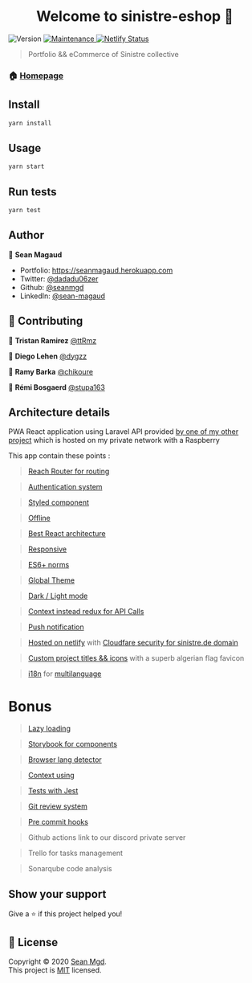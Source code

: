 <h1 align="center">Welcome to sinistre-eshop 👋</h1>
<p>
  <img alt="Version" src="https://img.shields.io/badge/version-1-blue.svg?cacheSeconds=2592000" />
  <a href="https://github.com/seanmgd/sinistre-eshop/graphs/commit-activity" target="_blank">
    <img alt="Maintenance" src="https://img.shields.io/badge/Maintained%3F-yes-green.svg" />
  </a>
  <a href="https://app.netlify.com/sites/sinistre/deploys"  target="_blank">
    <img alt="Netlify Status" src="https://api.netlify.com/api/v1/badges/dd407e5a-efa9-474c-b41c-1db2b18b66f9/deploy-status" />
  </a>
</p>

> Portfolio && eCommerce of Sinistre collective

### 🏠 [Homepage](https://sinistre.de)

## Install

```sh
yarn install
```

## Usage

```sh
yarn start
```

## Run tests

```sh
yarn test
```

## Author

👤 **Sean Magaud**


- Portfolio: https://seanmagaud.herokuapp.com
- Twitter: [@dadadu06zer](https://twitter.com/dadadu06zer)
- Github: [@seanmgd](https://github.com/seanmgd)
- LinkedIn: [@sean-magaud](https://linkedin.com/in/sean-magaud)

## 🤝 Contributing

👤 **Tristan Ramirez** [@ttRmz](https://github.com/ttRmz)

👤 **Diego Lehen** [@dygzz](https://github.com/Dygzz)

👤 **Ramy Barka** [@chikoure](https://github.com/chikoure)

👤 **Rémi Bosgaerd** [@stupa163](https://github.com/Stupa163)

## Architecture details


PWA React application using Laravel API provided [by one of my other project](https://github.com/seanmgd/ecommerceonlaravel) which is hosted on my private network with a Raspberry

This app contain these points :

> [Reach Router for routing](https://github.com/seanmgd/sinistre-eshop/blob/main/src/app/App.js)

> [Authentication system](https://github.com/seanmgd/sinistre-eshop/blob/main/src/server/auth/mutations.js)

> [Styled component](https://github.com/seanmgd/sinistre-eshop/tree/main/src/components/CardItem)

> [Offline](https://github.com/seanmgd/sinistre-eshop/pull/26/files)

> [Best React architecture](https://github.com/seanmgd/sinistre-eshop/tree/main/src)

> [Responsive](https://github.com/seanmgd/sinistre-eshop/blob/main/src/constants/devices.js)

> [ES6+ norms](https://github.com/seanmgd/sinistre-eshop/blob/main/src/services/artists/query.js)

> [Global Theme](https://github.com/seanmgd/sinistre-eshop/blob/main/src/services/artists/query.js)

> [Dark / Light mode](https://github.com/seanmgd/sinistre-eshop/blob/main/src/contexts/themeSwitcher.js)

> [Context instead redux for API Calls](https://github.com/seanmgd/sinistre-eshop/tree/main/src/services)

> [Push notification](https://github.com/seanmgd/sinistre-eshop/tree/main/src/services/firebase)

> [Hosted on netlify](https://sinistre.netlify.app/) with [Cloudfare security for sinistre.de domain](https://sinistre.de/)

> [Custom project titles && icons](https://github.com/seanmgd/sinistre-eshop/blob/main/public/manifest.json) with a superb algerian flag favicon

> [i18n](https://github.com/seanmgd/sinistre-eshop/blob/main/src/i18n.js) for [multilanguage](https://github.com/seanmgd/sinistre-eshop/tree/main/public/locales)

# Bonus

> [Lazy loading](https://github.com/seanmgd/sinistre-eshop/blob/main/src/app/App.js)

> [Storybook for components](https://github.com/seanmgd/sinistre-eshop/tree/main/src/components/CardItem)

> [Browser lang detector](https://github.com/seanmgd/sinistre-eshop/blob/main/src/i18n.js)

> [Context using](https://github.com/seanmgd/sinistre-eshop/tree/main/src/contexts)

> [Tests with Jest](https://github.com/seanmgd/sinistre-eshop/blob/main/src/components/Button/Button.test.js)

> [Git review system](https://github.com/seanmgd/sinistre-eshop/pulls?page=2&q=is%3Apr+is%3Aclosed)

> [Pre commit hooks](https://github.com/seanmgd/sinistre-eshop/blob/main/package.json)

> Github actions link to our discord private server

> Trello for tasks management

> Sonarqube code analysis

## Show your support

Give a ⭐️ if this project helped you!

## 📝 License

Copyright © 2020 [Sean Mgd](https://github.com/seanmgd).<br />
This project is [MIT](https://github.com/seanmgd/sinistre-eshop/blob/master/LICENSE) licensed.
